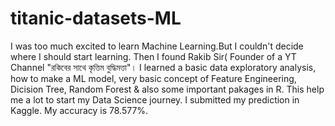 # titanic-datasets-ML

I was too much excited to learn Machine Learning.But I couldn't decide where I should start learning. Then I found Rakib Sir( Founder of a YT Channel "রকিবের সাথে কৃত্তিম
বুদ্ধিমত্তা"।
I learned a basic data exploratory analysis, how to make a ML model, very basic concept of Feature Engineering, Dicision Tree, Random Forest & also some important pakages in R.
This help me a lot to start my Data Science journey.
I submitted my prediction in Kaggle. My accuracy is 78.577%.
